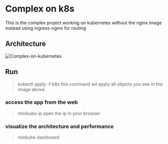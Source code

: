 # Complex on k8s 
This is the complex project working on kubernetes without the nginx image instead using ingress-nginx for routing

## Architecture

![Complex-on-kubernetes](https://github.com/aa-ahmed-aa/Docker-Kubernetes/blob/master/complex-on-kubernetes/diagram.png)

## Run
> kubectl apply -f k8s
this command wil apply all objects you see in the image above

### access the app from the web 
> minikube ip
open the ip in your browser 

### visualize the architecture and performance
> minkube dashboard
